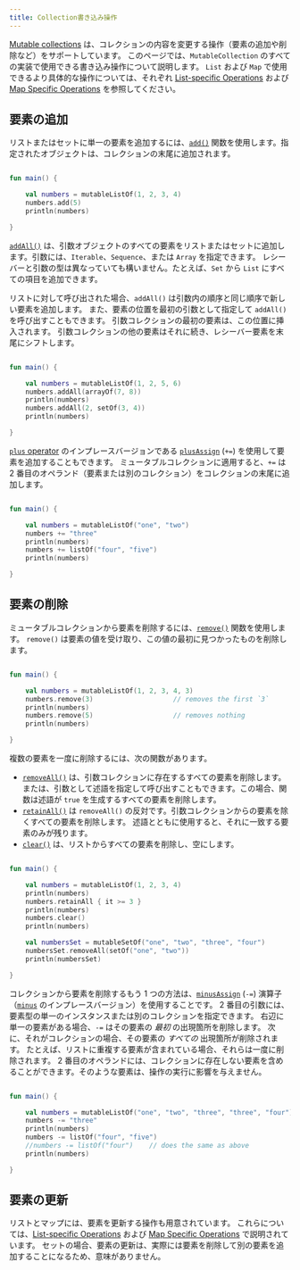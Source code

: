 ```yaml
---
title: Collection書き込み操作
---
```

[Mutable collections](collections-overview#collection-types) は、コレクションの内容を変更する操作（要素の追加や削除など）をサポートしています。
このページでは、`MutableCollection` のすべての実装で使用できる書き込み操作について説明します。
`List` および `Map` で使用できるより具体的な操作については、それぞれ [List-specific Operations](list-operations) および [Map Specific Operations](map-operations) を参照してください。

## 要素の追加

リストまたはセットに単一の要素を追加するには、[`add()`](https://kotlinlang.org/api/latest/jvm/stdlib/kotlin.collections/-mutable-list/add.html) 関数を使用します。指定されたオブジェクトは、コレクションの末尾に追加されます。

```kotlin

fun main() {

    val numbers = mutableListOf(1, 2, 3, 4)
    numbers.add(5)
    println(numbers)

}
```

[`addAll()`](https://kotlinlang.org/api/latest/jvm/stdlib/kotlin.collections/add-all.html) は、引数オブジェクトのすべての要素をリストまたはセットに追加します。引数には、`Iterable`、`Sequence`、または `Array` を指定できます。
レシーバーと引数の型は異なっていても構いません。たとえば、`Set` から `List` にすべての項目を追加できます。

リストに対して呼び出された場合、`addAll()` は引数内の順序と同じ順序で新しい要素を追加します。
また、要素の位置を最初の引数として指定して `addAll()` を呼び出すこともできます。
引数コレクションの最初の要素は、この位置に挿入されます。
引数コレクションの他の要素はそれに続き、レシーバー要素を末尾にシフトします。

```kotlin

fun main() {

    val numbers = mutableListOf(1, 2, 5, 6)
    numbers.addAll(arrayOf(7, 8))
    println(numbers)
    numbers.addAll(2, setOf(3, 4))
    println(numbers)

}
```

[`plus` operator](collection-plus-minus) のインプレースバージョンである [`plusAssign`](https://kotlinlang.org/api/latest/jvm/stdlib/kotlin.collections/plus-assign.html) (`+=`) を使用して要素を追加することもできます。
ミュータブルコレクションに適用すると、`+=` は 2 番目のオペランド（要素または別のコレクション）をコレクションの末尾に追加します。

```kotlin

fun main() {

    val numbers = mutableListOf("one", "two")
    numbers += "three"
    println(numbers)
    numbers += listOf("four", "five")    
    println(numbers)

}
```

## 要素の削除

ミュータブルコレクションから要素を削除するには、[`remove()`](https://kotlinlang.org/api/latest/jvm/stdlib/kotlin.collections/remove.html) 関数を使用します。
`remove()` は要素の値を受け取り、この値の最初に見つかったものを削除します。

```kotlin

fun main() {

    val numbers = mutableListOf(1, 2, 3, 4, 3)
    numbers.remove(3)                    // removes the first `3`
    println(numbers)
    numbers.remove(5)                    // removes nothing
    println(numbers)

}
```

複数の要素を一度に削除するには、次の関数があります。

* [`removeAll()`](https://kotlinlang.org/api/latest/jvm/stdlib/kotlin.collections/remove-all.html) は、引数コレクションに存在するすべての要素を削除します。
   または、引数として述語を指定して呼び出すこともできます。この場合、関数は述語が `true` を生成するすべての要素を削除します。
* [`retainAll()`](https://kotlinlang.org/api/latest/jvm/stdlib/kotlin.collections/retain-all.html) は `removeAll()` の反対です。引数コレクションからの要素を除くすべての要素を削除します。
   述語とともに使用すると、それに一致する要素のみが残ります。
* [`clear()`](https://kotlinlang.org/api/latest/jvm/stdlib/kotlin.collections/-mutable-list/clear.html) は、リストからすべての要素を削除し、空にします。

```kotlin

fun main() {

    val numbers = mutableListOf(1, 2, 3, 4)
    println(numbers)
    numbers.retainAll { it >= 3 }
    println(numbers)
    numbers.clear()
    println(numbers)

    val numbersSet = mutableSetOf("one", "two", "three", "four")
    numbersSet.removeAll(setOf("one", "two"))
    println(numbersSet)

}
```

コレクションから要素を削除するもう 1 つの方法は、[`minusAssign`](https://kotlinlang.org/api/latest/jvm/stdlib/kotlin.collections/minus-assign.html) (`-=`) 演算子（[`minus`](collection-plus-minus) のインプレースバージョン）を使用することです。
2 番目の引数には、要素型の単一のインスタンスまたは別のコレクションを指定できます。
右辺に単一の要素がある場合、`-=` はその要素の _最初_ の出現箇所を削除します。
次に、それがコレクションの場合、その要素の _すべての_ 出現箇所が削除されます。
たとえば、リストに重複する要素が含まれている場合、それらは一度に削除されます。
2 番目のオペランドには、コレクションに存在しない要素を含めることができます。そのような要素は、操作の実行に影響を与えません。

```kotlin

fun main() {

    val numbers = mutableListOf("one", "two", "three", "three", "four")
    numbers -= "three"
    println(numbers)
    numbers -= listOf("four", "five")    
    //numbers -= listOf("four")    // does the same as above
    println(numbers)    

}
```

## 要素の更新

リストとマップには、要素を更新する操作も用意されています。
これらについては、[List-specific Operations](list-operations) および [Map Specific Operations](map-operations) で説明されています。
セットの場合、要素の更新は、実際には要素を削除して別の要素を追加することになるため、意味がありません。